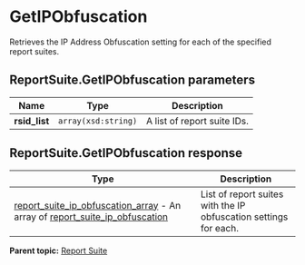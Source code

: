 # GetIPObfuscation

Retrieves the IP Address Obfuscation setting for each of the specified report suites.

## ReportSuite.GetIPObfuscation parameters

|Name|Type|Description|
|----|----|-----------|
| **rsid\_list** | `array(xsd:string)` |A list of report suite IDs.|

## ReportSuite.GetIPObfuscation response

|Type|Description|
|----|-----------|
| [report\_suite\_ip\_obfuscation\_array](../../data_types/r_report_suite_ip_obfuscation_array.md#) - An array of [report\_suite\_ip\_obfuscation](../../data_types/r_report_suite_ip_obfuscation.md#) |List of report suites with the IP obfuscation settings for each.|

**Parent topic:** [Report Suite](../../methods/report_suite/r_methods_reportsuite.md)

